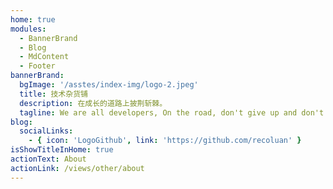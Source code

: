```yaml
---
home: true
modules:
  - BannerBrand
  - Blog
  - MdContent
  - Footer
bannerBrand:
  bgImage: '/asstes/index-img/logo-2.jpeg'
  title: 技术杂货铺
  description: 在成长的道路上披荆斩棘。
  tagline: We are all developers, On the road, don't give up and don't give up.
blog:
  socialLinks:
    - { icon: 'LogoGithub', link: 'https://github.com/recoluan' }
isShowTitleInHome: true
actionText: About
actionLink: /views/other/about
---
```

<style>
  .description,.tagline {
    color:#fff;
  }
</style>